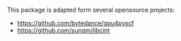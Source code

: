 This package is adapted form several opensource projects:

* https://github.com/bytedance/gpu4pyscf
* https://github.com/sunqm/libcint
